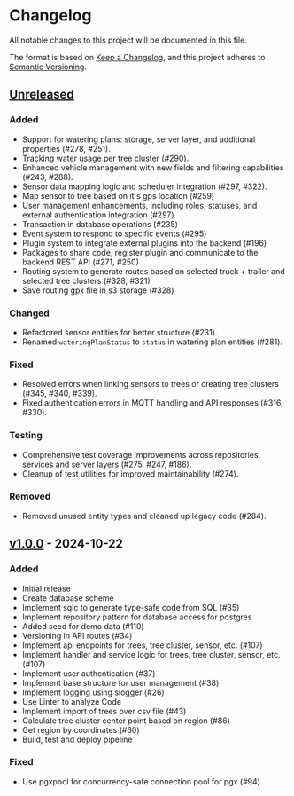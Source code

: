 # Changelog

All notable changes to this project will be documented in this file.

The format is based on [Keep a Changelog](https://keepachangelog.com/en/1.1.0/),
and this project adheres to [Semantic Versioning](https://semver.org/spec/v2.0.0.html).

## [Unreleased]

### Added
- Support for watering plans: storage, server layer, and additional properties (#278, #251).
- Tracking water usage per tree cluster (#290).
- Enhanced vehicle management with new fields and filtering capabilities (#243, #288).
- Sensor data mapping logic and scheduler integration (#297, #322).
- Map sensor to tree based on it's gps location (#259)
- User management enhancements, including roles, statuses, and external authentication integration (#297).
- Transaction in database operations (#235)
- Event system to respond to specific events (#295)
- Plugin system to integrate external plugins into the backend (#196)
- Packages to share code, register plugin and communicate to the backend REST API (#271, #250)
- Routing system to generate routes based on selected truck + trailer and selected tree clusters (#328, #321)
- Save routing gpx file in s3 storage (#328)

### Changed
- Refactored sensor entities for better structure (#231).
- Renamed `wateringPlanStatus` to `status` in watering plan entities (#281).

### Fixed
- Resolved errors when linking sensors to trees or creating tree clusters (#345, #340, #339).
- Fixed authentication errors in MQTT handling and API responses (#316, #330).

### Testing
- Comprehensive test coverage improvements across repositories, services and server layers (#275, #247, #186).
- Cleanup of test utilities for improved maintainability (#274).

### Removed
- Removed unused entity types and cleaned up legacy code (#284).

## [v1.0.0] - 2024-10-22

### Added

- Initial release
- Create database scheme
- Implement sqlc to generate type-safe code from SQL (#35)
- Implement repository pattern for database access for postgres 
- Added seed for demo data (#110)
- Versioning in API routes (#34)
- Implement api endpoints for trees, tree cluster, sensor, etc. (#107)
- Implement handler and service logic for trees, tree cluster, sensor, etc. (#107)
- Implement user authentication (#37)
- Implement base structure for user management (#38)
- Implement logging using slogger (#26)
- Use Linter to analyze Code 
- Implement import of trees over csv file (#43)
- Calculate tree cluster center point based on region (#86)
- Get region by coordinates (#60)
- Build, test and deploy pipeline

### Fixed
- Use pgxpool for concurrency-safe connection pool for pgx (#94)

[Unreleased]: https://github.com/green-ecolution/green-ecolution-backend/compare/v1.0.0...HEAD
[v1.0.0]: https://github.com/green-ecolution/green-ecolution-backend/compare/dfdebe...v1.0.0

